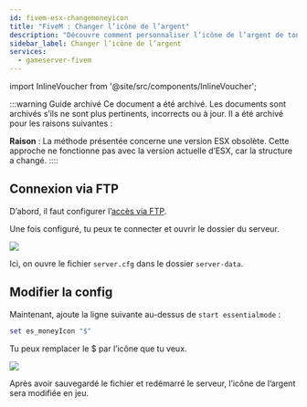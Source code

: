 ```yaml
---
id: fivem-esx-changemoneyicon
title: "FiveM : Changer l’icône de l’argent"
description: "Découvre comment personnaliser l’icône de l’argent de ton serveur pour une expérience en jeu unique → En savoir plus maintenant"
sidebar_label: Changer l’icône de l’argent
services:
  - gameserver-fivem
---
```


import InlineVoucher from '@site/src/components/InlineVoucher';

:::warning Guide archivé
Ce document a été archivé. Les documents sont archivés s’ils ne sont plus pertinents, incorrects ou à jour. Il a été archivé pour les raisons suivantes :

**Raison** : La méthode présentée concerne une version ESX obsolète. Cette approche ne fonctionne pas avec la version actuelle d’ESX, car la structure a changé.
::::



<InlineVoucher />

## Connexion via FTP

D’abord, il faut configurer l’[accès via FTP](gameserver-ftpaccess.md).


Une fois configuré, tu peux te connecter et ouvrir le dossier du serveur.

![](https://screensaver01.zap-hosting.com/index.php/s/pxEfN8qRjRJGWzN/preview)


Ici, on ouvre le fichier `server.cfg` dans le dossier `server-data`.

## Modifier la config

Maintenant, ajoute la ligne suivante au-dessus de `start essentialmode` :

```Lua
set es_moneyIcon "$"
```

Tu peux remplacer le $ par l’icône que tu veux.

![](https://screensaver01.zap-hosting.com/index.php/s/gYapTyixG98AQo5/preview)


Après avoir sauvegardé le fichier et redémarré le serveur, l’icône de l’argent sera modifiée en jeu.

<InlineVoucher />